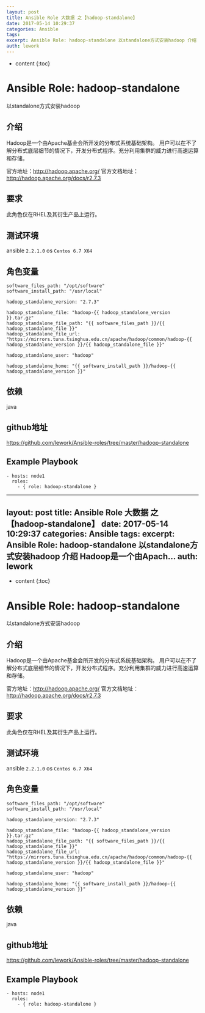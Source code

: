 ```yaml
---
layout: post
title: Ansible Role 大数据 之【hadoop-standalone】
date: 2017-05-14 10:29:37
categories: Ansible
tags:
excerpt: Ansible Role: hadoop-standalone 以standalone方式安装hadoop 介绍 Hadoop是一个由Apach...
auth: lework
---
```

* content
{:toc}

# Ansible Role: hadoop-standalone

以standalone方式安装hadoop

## 介绍
Hadoop是一个由Apache基金会所开发的分布式系统基础架构。
用户可以在不了解分布式底层细节的情况下，开发分布式程序。充分利用集群的威力进行高速运算和存储。

官方地址：http://hadoop.apache.org/
官方文档地址：http://hadoop.apache.org/docs/r2.7.3

## 要求

此角色仅在RHEL及其衍生产品上运行。

## 测试环境

ansible `2.2.1.0`
os `Centos 6.7 X64`

## 角色变量
	software_files_path: "/opt/software"
	software_install_path: "/usr/local"

	hadoop_standalone_version: "2.7.3"

	hadoop_standalone_file: "hadoop-{{ hadoop_standalone_version }}.tar.gz"
	hadoop_standalone_file_path: "{{ software_files_path }}/{{ hadoop_standalone_file }}"
	hadoop_standalone_file_url: "https://mirrors.tuna.tsinghua.edu.cn/apache/hadoop/common/hadoop-{{ hadoop_standalone_version }}/{{ hadoop_standalone_file }}"

	hadoop_standalone_user: "hadoop"

	hadoop_standalone_home: "{{ software_install_path }}/hadoop-{{ hadoop_standalone_version }}"

## 依赖

java

## github地址
https://github.com/lework/Ansible-roles/tree/master/hadoop-standalone

## Example Playbook

	- hosts: node1
	  roles:
		- { role: hadoop-standalone }
---
layout: post
title: Ansible Role 大数据 之【hadoop-standalone】
date: 2017-05-14 10:29:37
categories: Ansible
tags:
excerpt: Ansible Role: hadoop-standalone 以standalone方式安装hadoop 介绍 Hadoop是一个由Apach...
auth: lework
---
* content
{:toc}

# Ansible Role: hadoop-standalone

以standalone方式安装hadoop

## 介绍
Hadoop是一个由Apache基金会所开发的分布式系统基础架构。
用户可以在不了解分布式底层细节的情况下，开发分布式程序。充分利用集群的威力进行高速运算和存储。

官方地址：http://hadoop.apache.org/
官方文档地址：http://hadoop.apache.org/docs/r2.7.3

## 要求

此角色仅在RHEL及其衍生产品上运行。

## 测试环境

ansible `2.2.1.0`
os `Centos 6.7 X64`

## 角色变量
	software_files_path: "/opt/software"
	software_install_path: "/usr/local"

	hadoop_standalone_version: "2.7.3"

	hadoop_standalone_file: "hadoop-{{ hadoop_standalone_version }}.tar.gz"
	hadoop_standalone_file_path: "{{ software_files_path }}/{{ hadoop_standalone_file }}"
	hadoop_standalone_file_url: "https://mirrors.tuna.tsinghua.edu.cn/apache/hadoop/common/hadoop-{{ hadoop_standalone_version }}/{{ hadoop_standalone_file }}"

	hadoop_standalone_user: "hadoop"

	hadoop_standalone_home: "{{ software_install_path }}/hadoop-{{ hadoop_standalone_version }}"

## 依赖

java

## github地址
https://github.com/lework/Ansible-roles/tree/master/hadoop-standalone

## Example Playbook

	- hosts: node1
	  roles:
		- { role: hadoop-standalone }
